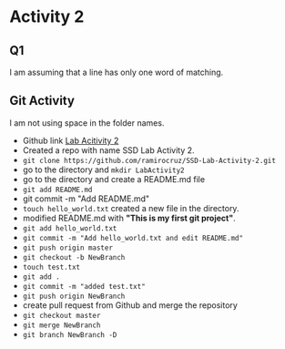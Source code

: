 # Activity 2
## Q1
I am assuming that a line has only one word of matching.



## Git Activity
I am not using space in the folder names.

* Github link [Lab Acitivity 2](https://github.com/ramirocruz/SSD-Lab-Activity-2)
* Created a repo with name SSD Lab Activity 2.
* `git clone https://github.com/ramirocruz/SSD-Lab-Activity-2.git`
* go to the directory and `mkdir LabActivity2`
* go to the directory and create a README.md file
* `git add README.md`
* git commit -m "Add README.md"
* `touch hello_world.txt` created a new file in the directory.
* modified README.md with **"This is my first git project"**.
* `git add hello_world.txt`
* `git commit -m "Add hello_world.txt and edit README.md"`
* `git push origin master`
* `git checkout -b NewBranch`
* `touch test.txt`
* `git add .`
* `git commit -m "added test.txt"`
* `git push origin NewBranch`
* create pull request from Github and merge the repository
* `git checkout master`
* `git merge NewBranch`
* `git branch NewBranch -D`
